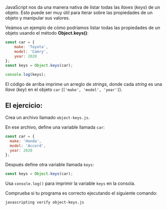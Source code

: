 JavaScript nos da una manera nativa de listar todas las _llaves_ (_keys_) de
un objeto. Esto puede ser muy útil para iterar sobre las propiedades de un
objeto y manipular sus valores.

Veámos un ejemplo de cómo podríamos listar todas las propiedades de un objeto
usando el método **Object.keys()**:

```js
const car = {
    make: 'Toyota',
    model: 'Camry',
    year: 2020
};
const keys = Object.keys(car);

console.log(keys);
```

El código de arriba imprime un arreglo de _strings_, donde cada _string_ es una
_llave_ (_key_) en el objeto `car` (`['make', 'model', 'year']`).

## El ejercicio:

Crea un archivo llamado `object-keys.js`.

En ese archivo, define una variable llamada `car`:

```js
const car = {
  make: 'Honda',
  model: 'Accord',
  year: 2020
};
```

Después define otra variable llamada `keys`:

```js
const keys = Object.keys(car);
```

Usa `console.log()` para imprimir la variable `keys` en la consola.

Comprueba si tu programa es correcto ejecutando el siguiente comando:

```bash
javascripting verify object-keys.js
```
